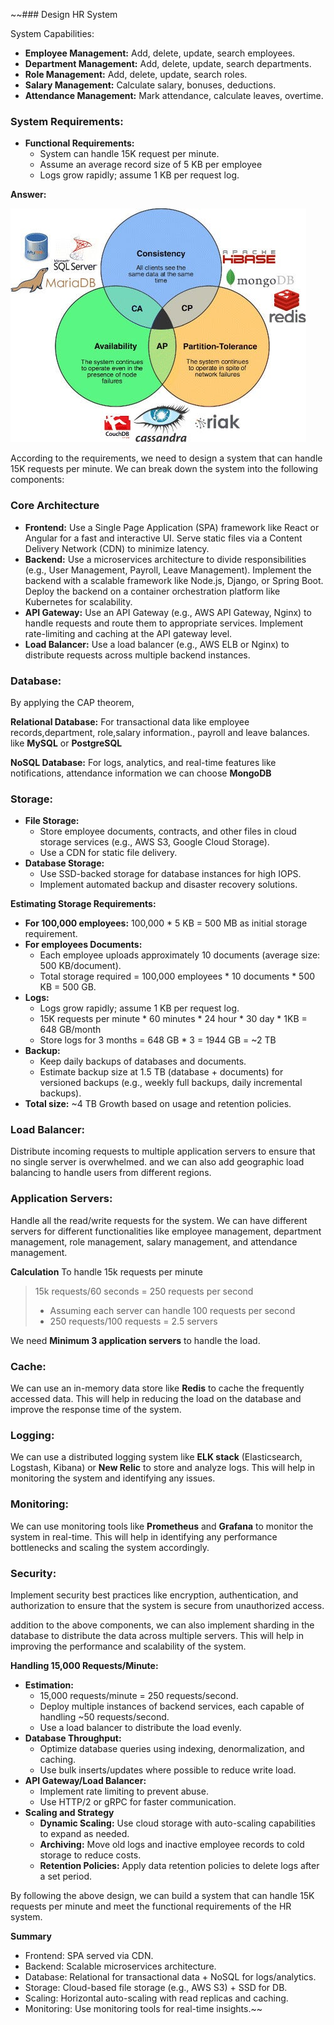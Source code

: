 ~~### Design HR System

System Capabilities:

- **Employee Management:** Add, delete, update, search employees.
- **Department Management:** Add, delete, update, search departments.
- **Role Management:** Add, delete, update, search roles.
- **Salary Management:** Calculate salary, bonuses, deductions.
- **Attendance Management:** Mark attendance, calculate leaves, overtime.

### System Requirements:

- **Functional Requirements:**
    - System can handle 15K request per minute.
    - Assume an average record size of 5 KB per employee
    - Logs grow rapidly; assume 1 KB per request log.

**Answer:**

![My Image](../../static/images/cap2.jpg)

According to the requirements, we need to design a system that can handle 15K requests per minute. We can break down the
system into the following components:

### **Core Architecture**

- **Frontend:**
  Use a Single Page Application (SPA) framework like React or Angular for a fast and interactive UI.
  Serve static files via a Content Delivery Network (CDN) to minimize latency.
- **Backend:**
  Use a microservices architecture to divide responsibilities (e.g., User Management, Payroll, Leave Management).
  Implement the backend with a scalable framework like Node.js, Django, or Spring Boot.
  Deploy the backend on a container orchestration platform like Kubernetes for scalability.
- **API Gateway:**
  Use an API Gateway (e.g., AWS API Gateway, Nginx) to handle requests and route them to appropriate services.
  Implement rate-limiting and caching at the API gateway level.
- **Load Balancer:**
  Use a load balancer (e.g., AWS ELB or Nginx) to distribute requests across multiple backend instances.

### **Database:**

By applying the CAP theorem,

**Relational Database:** For transactional data like employee records,department, role,salary information.,
payroll and leave balances. like **MySQL** or **PostgreSQL**

**NoSQL Database:** For logs, analytics, and real-time features like notifications, attendance information
we can choose **MongoDB**

### **Storage:**

- **File Storage:**
    - Store employee documents, contracts, and other files in cloud storage services (e.g., AWS S3, Google Cloud
      Storage).
    - Use a CDN for static file delivery.
- **Database Storage:**
    - Use SSD-backed storage for database instances for high IOPS.
    - Implement automated backup and disaster recovery solutions.

**Estimating Storage Requirements:**

- **For 100,000 employees:** 100,000 * 5 KB = 500 MB as initial storage requirement.
- **For employees Documents:**
    - Each employee uploads approximately 10 documents (average size: 500 KB/document).
    - Total storage required = 100,000 employees * 10 documents * 500 KB = 500 GB.
- **Logs:**
    - Logs grow rapidly; assume 1 KB per request log.
    - 15K requests per minute * 60 minutes * 24 hour * 30 day * 1KB = 648 GB/month
    - Store logs for 3 months = 648 GB * 3 = 1944 GB = ~2 TB
- **Backup:**
    - Keep daily backups of databases and documents.
    - Estimate backup size at 1.5 TB (database + documents) for versioned backups (e.g., weekly full backups, daily
      incremental backups).
- **Total size:** ~4 TB Growth based on usage and retention policies.

### **Load Balancer:**

Distribute incoming requests to multiple application servers to ensure that no single server is overwhelmed.
and we can also add geographic load balancing to handle users from different regions.

### **Application Servers:**

Handle all the read/write requests for the system. We can have different servers for different functionalities like
employee management, department management, role management, salary management, and attendance management.

**Calculation**
To handle 15k requests per minute
> 15k requests/60 seconds = 250 requests per second
> - Assuming each server can handle 100 requests per second
> - 250 requests/100 requests = 2.5 servers

We need **Minimum 3 application servers** to handle the load.

### **Cache:**

We can use an in-memory data store like **Redis** to cache the frequently accessed data.
This will help in reducing the load on the database and improve the response time of the system.

### **Logging:**

We can use a distributed logging system like **ELK stack** (Elasticsearch, Logstash, Kibana) or **New Relic**  to store
and analyze logs.
This will help in monitoring the system and identifying any issues.

### **Monitoring:**

We can use monitoring tools like **Prometheus** and **Grafana** to monitor the system in real-time. This will help in
identifying any performance bottlenecks and scaling the system accordingly.

### **Security:**

Implement security best practices like encryption, authentication, and authorization to ensure that the system is secure
from unauthorized access.

addition to the above components, we can also implement sharding in the database to distribute the data across multiple
servers. This will help in improving the performance and scalability of the system.

**Handling 15,000 Requests/Minute:**

- **Estimation:**
    - 15,000 requests/minute = 250 requests/second.
    - Deploy multiple instances of backend services, each capable of handling ~50 requests/second.
    - Use a load balancer to distribute the load evenly.
- **Database Throughput:**
    - Optimize database queries using indexing, denormalization, and caching.
    - Use bulk inserts/updates where possible to reduce write load.
- **API Gateway/Load Balancer:**
    - Implement rate limiting to prevent abuse.
    - Use HTTP/2 or gRPC for faster communication.
- **Scaling and Strategy**
    - **Dynamic Scaling:** Use cloud storage with auto-scaling capabilities to expand as needed.
    - **Archiving:** Move old logs and inactive employee records to cold storage to reduce costs.
    - **Retention Policies:** Apply data retention policies to delete logs after a set period.

By following the above design, we can build a system that can handle 15K requests per minute and meet the functional
requirements of the HR system.

**Summary**

- Frontend: SPA served via CDN.
- Backend: Scalable microservices architecture.
- Database: Relational for transactional data + NoSQL for logs/analytics.
- Storage: Cloud-based file storage (e.g., AWS S3) + SSD for DB.
- Scaling: Horizontal auto-scaling with read replicas and caching.
- Monitoring: Use monitoring tools for real-time insights.~~




